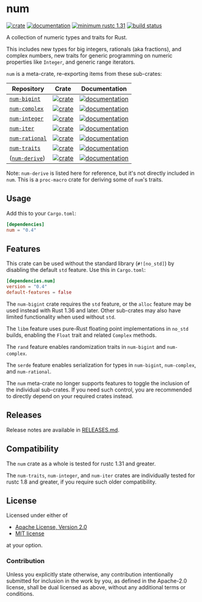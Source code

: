# num

[![crate](https://img.shields.io/crates/v/num.svg)](https://crates.io/crates/num)
[![documentation](https://docs.rs/num/badge.svg)](https://docs.rs/num)
[![minimum rustc 1.31](https://img.shields.io/badge/rustc-1.31+-red.svg)](https://rust-lang.github.io/rfcs/2495-min-rust-version.html)
[![build status](https://github.com/rust-num/num/workflows/master/badge.svg)](https://github.com/rust-num/num/actions)

A collection of numeric types and traits for Rust.

This includes new types for big integers, rationals (aka fractions), and complex numbers,
new traits for generic programming on numeric properties like `Integer`,
and generic range iterators.

`num` is a meta-crate, re-exporting items from these sub-crates:

| Repository | Crate | Documentation |
| ---------- | ----- | ------------- |
| [`num-bigint`]   | [![crate][bigint-cb]][bigint-c]     | [![documentation][bigint-db]][bigint-d]
| [`num-complex`]  | [![crate][complex-cb]][complex-c]   | [![documentation][complex-db]][complex-d]
| [`num-integer`]  | [![crate][integer-cb]][integer-c]   | [![documentation][integer-db]][integer-d]
| [`num-iter`]     | [![crate][iter-cb]][iter-c]         | [![documentation][iter-db]][iter-d]
| [`num-rational`] | [![crate][rational-cb]][rational-c] | [![documentation][rational-db]][rational-d]
| [`num-traits`]   | [![crate][traits-cb]][traits-c]     | [![documentation][traits-db]][traits-d]
| ([`num-derive`]) | [![crate][derive-cb]][derive-c]     | [![documentation][derive-db]][derive-d]

Note: `num-derive` is listed here for reference, but it's not directly included
in `num`.  This is a `proc-macro` crate for deriving some of `num`'s traits.

## Usage

Add this to your `Cargo.toml`:

```toml
[dependencies]
num = "0.4"
```

## Features

This crate can be used without the standard library (`#![no_std]`) by disabling
the default `std` feature. Use this in `Cargo.toml`:

```toml
[dependencies.num]
version = "0.4"
default-features = false
```

The `num-bigint` crate requires the `std` feature, or the `alloc` feature may
be used instead with Rust 1.36 and later. Other sub-crates may also have
limited functionality when used without `std`.

The `libm` feature uses pure-Rust floating point implementations in `no_std`
builds, enabling the `Float` trait and related `Complex` methods.

The `rand` feature enables randomization traits in `num-bigint` and
`num-complex`.

The `serde` feature enables serialization for types in `num-bigint`,
`num-complex`, and `num-rational`.

The `num` meta-crate no longer supports features to toggle the inclusion of
the individual sub-crates.  If you need such control, you are recommended to
directly depend on your required crates instead.

## Releases

Release notes are available in [RELEASES.md](RELEASES.md).

## Compatibility

The `num` crate as a whole is tested for rustc 1.31 and greater.

The `num-traits`, `num-integer`, and `num-iter` crates are individually tested
for rustc 1.8 and greater, if you require such older compatibility.

## License

Licensed under either of

 * [Apache License, Version 2.0](http://www.apache.org/licenses/LICENSE-2.0)
 * [MIT license](http://opensource.org/licenses/MIT)

at your option.

### Contribution

Unless you explicitly state otherwise, any contribution intentionally submitted
for inclusion in the work by you, as defined in the Apache-2.0 license, shall be
dual licensed as above, without any additional terms or conditions.


[`num-bigint`]: https://github.com/rust-num/num-bigint
[bigint-c]: https://crates.io/crates/num-bigint
[bigint-cb]: https://img.shields.io/crates/v/num-bigint.svg
[bigint-d]: https://docs.rs/num-bigint/
[bigint-db]: https://docs.rs/num-bigint/badge.svg

[`num-complex`]: https://github.com/rust-num/num-complex
[complex-c]: https://crates.io/crates/num-complex
[complex-cb]: https://img.shields.io/crates/v/num-complex.svg
[complex-d]: https://docs.rs/num-complex/
[complex-db]: https://docs.rs/num-complex/badge.svg

[`num-derive`]: https://github.com/rust-num/num-derive
[derive-c]: https://crates.io/crates/num-derive
[derive-cb]: https://img.shields.io/crates/v/num-derive.svg
[derive-d]: https://docs.rs/num-derive/
[derive-db]: https://docs.rs/num-derive/badge.svg

[`num-integer`]: https://github.com/rust-num/num-integer
[integer-c]: https://crates.io/crates/num-integer
[integer-cb]: https://img.shields.io/crates/v/num-integer.svg
[integer-d]: https://docs.rs/num-integer/
[integer-db]: https://docs.rs/num-integer/badge.svg

[`num-iter`]: https://github.com/rust-num/num-iter
[iter-c]: https://crates.io/crates/num-iter
[iter-cb]: https://img.shields.io/crates/v/num-iter.svg
[iter-d]: https://docs.rs/num-iter/
[iter-db]: https://docs.rs/num-iter/badge.svg

[`num-rational`]: https://github.com/rust-num/num-rational
[rational-c]: https://crates.io/crates/num-rational
[rational-cb]: https://img.shields.io/crates/v/num-rational.svg
[rational-d]: https://docs.rs/num-rational/
[rational-db]: https://docs.rs/num-rational/badge.svg

[`num-traits`]: https://github.com/rust-num/num-traits
[traits-c]: https://crates.io/crates/num-traits
[traits-cb]: https://img.shields.io/crates/v/num-traits.svg
[traits-d]: https://docs.rs/num-traits/
[traits-db]: https://docs.rs/num-traits/badge.svg
